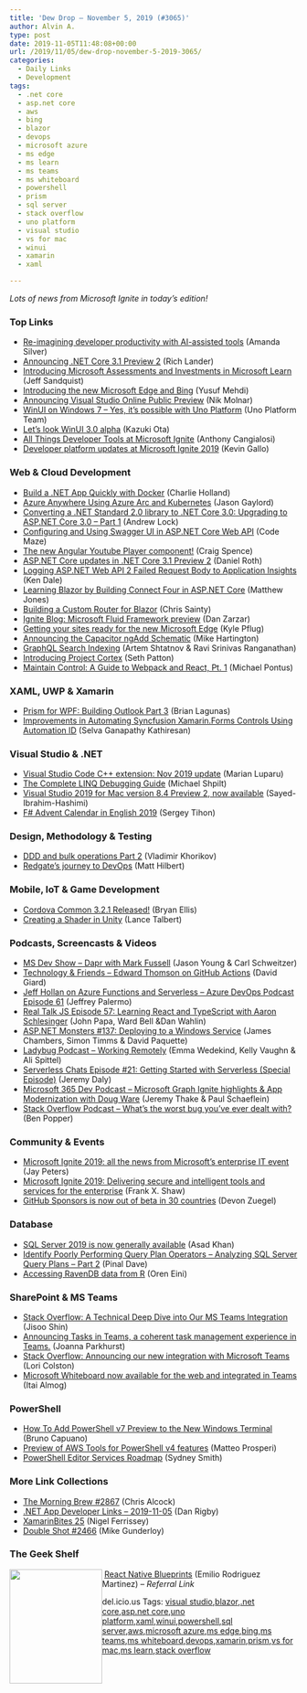 ```yaml
---
title: 'Dew Drop – November 5, 2019 (#3065)'
author: Alvin A.
type: post
date: 2019-11-05T11:48:08+00:00
url: /2019/11/05/dew-drop-november-5-2019-3065/
categories:
  - Daily Links
  - Development
tags:
  - .net core
  - asp.net core
  - aws
  - bing
  - blazor
  - devops
  - microsoft azure
  - ms edge
  - ms learn
  - ms teams
  - ms whiteboard
  - powershell
  - prism
  - sql server
  - stack overflow
  - uno platform
  - visual studio
  - vs for mac
  - winui
  - xamarin
  - xaml

---
```

_Lots of news from Microsoft Ignite in today&#8217;s edition!_

### <a name="top"></a>Top Links

  * <a href="https://devblogs.microsoft.com/visualstudio/ai-assisted-developer-tools/" target="_blank" rel="noopener noreferrer">Re-imagining developer productivity with AI-assisted tools</a> (Amanda Silver)
  * <a href="https://devblogs.microsoft.com/dotnet/announcing-net-core-3-1-preview-2/" target="_blank" rel="noopener noreferrer">Announcing .NET Core 3.1 Preview 2</a> (Rich Lander)
  * <a href="https://docs.microsoft.com/teamblog/introducing-assessments-investment-learn/" target="_blank" rel="noopener noreferrer">Introducing Microsoft Assessments and Investments in Microsoft Learn</a> (Jeff Sandquist)
  * <a href="https://blogs.windows.com/windowsexperience/2019/11/04/introducing-the-new-microsoft-edge-and-bing/?WT.mc_id=DX_MVP4025064" target="_blank" rel="noopener noreferrer">Introducing the new Microsoft Edge and Bing</a> (Yusuf Mehdi)
  * <a href="https://devblogs.microsoft.com/visualstudio/announcing-visual-studio-online-public-preview/" target="_blank" rel="noopener noreferrer">Announcing Visual Studio Online Public Preview</a> (Nik Molnar)
  * <a href="https://platform.uno/winui-on-windows7-via-unoplatform/" target="_blank" rel="noopener noreferrer">WinUI on Windows 7 – Yes, it’s possible with Uno Platform</a> (Uno Platform Team)
  * <a href="https://techcommunity.microsoft.com/t5/Windows-Dev-AppConsult/Let-s-look-WinUI-3-0-alpha/ba-p/982830" target="_blank" rel="noopener noreferrer">Let&#8217;s look WinUI 3.0 alpha</a> (Kazuki Ota)
  * <a href="https://devblogs.microsoft.com/visualstudio/all-things-developer-tools-at-microsoft-ignite/" target="_blank" rel="noopener noreferrer">All Things Developer Tools at Microsoft Ignite</a> (Anthony Cangialosi)
  * <a href="https://blogs.windows.com/windowsdeveloper/2019/11/04/developer-platform-updates-at-microsoft-ignite-2019/?WT.mc_id=DX_MVP4025064" target="_blank" rel="noopener noreferrer">Developer platform updates at Microsoft Ignite 2019</a> (Kevin Gallo)



### <a name="web"></a>Web & Cloud Development

  * <a href="https://developer.okta.com/blog/2019/11/04/build-net-app-quickly-with-docker" target="_blank" rel="noopener noreferrer">Build a .NET App Quickly with Docker</a> (Charlie Holland)
  * <a href="https://www.jasongaylord.com/blog/azure-anywhere-using-azure-arc-and-kubernetes" target="_blank" rel="noopener noreferrer">Azure Anywhere Using Azure Arc and Kubernetes</a> (Jason Gaylord)
  * <a href="https://andrewlock.net/converting-a-netstandard-2-library-to-netcore-3/" target="_blank" rel="noopener noreferrer">Converting a .NET Standard 2.0 library to .NET Core 3.0: Upgrading to ASP.NET Core 3.0 &#8211; Part 1</a> (Andrew Lock)
  * <a href="https://code-maze.com/swagger-ui-asp-net-core-web-api/" target="_blank" rel="noopener noreferrer">Configuring and Using Swagger UI in ASP.NET Core Web API</a> (Code Maze)
  * <a href="https://blog.angularindepth.com/the-new-angular-youtube-player-component-9ce52ecf3dee?source=rss----e5ed704095b---4" target="_blank" rel="noopener noreferrer">The new Angular Youtube Player component!</a> (Craig Spence)
  * <a href="https://devblogs.microsoft.com/aspnet/asp-net-core-updates-in-net-core-3-1-preview-2/" target="_blank" rel="noopener noreferrer">ASP.NET Core updates in .NET Core 3.1 Preview 2</a> (Daniel Roth)
  * <a href="https://rimdev.io/logging-aspnet-webapi2-failed-request-body-to-application-insights/" target="_blank" rel="noopener noreferrer">Logging ASP.NET Web API 2 Failed Request Body to Application Insights</a> (Ken Dale)
  * <a href="http://feedproxy.google.com/~r/ExceptionNotFound/~3/PdgIeWtmUgA/" target="_blank" rel="noopener noreferrer">Learning Blazor by Building Connect Four in ASP.NET Core</a> (Matthew Jones)
  * <a href="https://chrissainty.com/building-a-custom-router-for-blazor/" target="_blank" rel="noopener noreferrer">Building a Custom Router for Blazor</a> (Chris Sainty)
  * <a href="https://techcommunity.microsoft.com/t5/Microsoft-365-Blog/Ignite-Blog-Microsoft-Fluid-Framework-preview/ba-p/978268" target="_blank" rel="noopener noreferrer">Ignite Blog: Microsoft Fluid Framework preview</a> (Dan Zarzar)
  * <a href="https://blogs.windows.com/msedgedev/2019/11/04/edge-chromium-release-candidate-get-ready/?WT.mc_id=DX_MVP4025064" target="_blank" rel="noopener noreferrer">Getting your sites ready for the new Microsoft Edge</a> (Kyle Pflug)
  * <a href="https://blog.angular.io/announcing-the-capacitor-ngadd-schematic-732fd90f40fa?source=rss----447683c3d9a3---4" target="_blank" rel="noopener noreferrer">Announcing the Capacitor ngAdd Schematic</a> (Mike Hartington)
  * <a href="https://medium.com/netflix-techblog/graphql-search-indexing-334c92e0d8d5?source=rss----2615bd06b42e---4" target="_blank" rel="noopener noreferrer">GraphQL Search Indexing</a> (Artem Shtatnov & Ravi Srinivas Ranganathan)
  * <a href="https://techcommunity.microsoft.com/t5/Microsoft-365-Blog/Introducing-Project-Cortex/ba-p/966091" target="_blank" rel="noopener noreferrer">Introducing Project Cortex</a> (Seth Patton)
  * <a href="https://www.toptal.com/react/webpack-react-tutorial-pt-1" target="_blank" rel="noopener noreferrer">Maintain Control: A Guide to Webpack and React, Pt. 1</a> (Michael Pontus)



### <a name="silverlight"></a>XAML, UWP & Xamarin

  * <a href="https://brianlagunas.com/prism-for-wpf-building-outlook-part-3/" target="_blank" rel="noopener noreferrer">Prism for WPF: Building Outlook Part 3</a> (Brian Lagunas)
  * <a href="https://www.syncfusion.com/blogs/post/syncfusion-xamarin-forms-controls-automationid.aspx" target="_blank" rel="noopener noreferrer">Improvements in Automating Syncfusion Xamarin.Forms Controls Using Automation ID</a> (Selva Ganapathy Kathiresan)



### <a name="dotnet"></a>Visual Studio & .NET

  * <a href="https://devblogs.microsoft.com/cppblog/visual-studio-code-c-extension-nov-2019-update/" target="_blank" rel="noopener noreferrer">Visual Studio Code C++ extension: Nov 2019 update</a> (Marian Luparu)
  * <a href="https://oz-code.com/blog/the-complete-linq-debugging-guide/" target="_blank" rel="noopener noreferrer">The Complete LINQ Debugging Guide</a> (Michael Shpilt)
  * <a href="https://devblogs.microsoft.com/visualstudio/visual-studio-2019-for-mac-version-8-4-preview-2-now-available/" target="_blank" rel="noopener noreferrer">Visual Studio 2019 for Mac version 8.4 Preview 2, now available</a> (Sayed-Ibrahim-Hashimi)
  * <a href="https://sergeytihon.com/2019/11/05/f-advent-calendar-in-english-2019/" target="_blank" rel="noopener noreferrer">F# Advent Calendar in English 2019</a> (Sergey Tihon)



### <a name="design"></a>Design, Methodology & Testing

  * <a href="https://enterprisecraftsmanship.com/posts/ddd-bulk-operations-2/" target="_blank" rel="noopener noreferrer">DDD and bulk operations Part 2</a> (Vladimir Khorikov)
  * <a href="https://www.red-gate.com/blog/database-devops/redgates-journey-to-devops" target="_blank" rel="noopener noreferrer">Redgate’s journey to DevOps</a> (Matt Hilbert)



### <a name="mobile"></a>Mobile, IoT & Game Development

  * <a href="https://cordova.apache.org/announcements/2019/11/05/cordova-common-release-3.2.1.html" target="_blank" rel="noopener noreferrer">Cordova Common 3.2.1 Released!</a> (Bryan Ellis)
  * <a href="https://www.red-gate.com/simple-talk/dotnet/c-programming/creating-a-shader-in-unity/" target="_blank" rel="noopener noreferrer">Creating a Shader in Unity</a> (Lance Talbert)



### <a name="podcasts"></a>Podcasts, Screencasts & Videos

  * <a href="http://msdevshow.com/2019/11/dapr-with-mark-fussell/" target="_blank" rel="noopener noreferrer">MS Dev Show &#8211; Dapr with Mark Fussell</a> (Jason Young & Carl Schweitzer)
  * <a href="http://DavidGiard.com/2019/11/04/EdwardThomsonOnGitHubActions.aspx" target="_blank" rel="noopener noreferrer">Technology & Friends &#8211; Edward Thomson on GitHub Actions</a> (David Giard)
  * <a href="http://azuredevopspodcast.clear-measure.com/jeff-hollan-on-azure-functions-and-serverless-episode-61" target="_blank" rel="noopener noreferrer">Jeff Hollan on Azure Functions and Serverless &#8211; Azure DevOps Podcast Episode 61</a> (Jeffrey Palermo)
  * <a href="http://www.realtalkjs.com/bf4f83a3" target="_blank" rel="noopener noreferrer">Real Talk JS Episode 57: Learning React and TypeScript with Aaron Schlesinger</a> (John Papa, Ward Bell &Dan Wahlin)
  * <a href="http://www.youtube.com/watch?v=NHJMFgzgE-A" target="_blank" rel="noopener noreferrer">ASP.NET Monsters #137: Deploying to a Windows Service</a> (James Chambers, Simon Timms & David Paquette)
  * <a href="https://ladybug.dev/episode/working-remotely" target="_blank" rel="noopener noreferrer">Ladybug Podcast &#8211; Working Remotely</a> (Emma Wedekind, Kelly Vaughn & Ali Spittel)
  * <a href="https://share.transistor.fm/s/810465cc" target="_blank" rel="noopener noreferrer">Serverless Chats Episode #21: Getting Started with Serverless (Special Episode)</a> (Jeremy Daly)
  * <a href="https://www.m365devpodcast.com/e/microsoft-graph-ignite-highlights-modernizing-workloads-with-doug-ware/" target="_blank" rel="noopener noreferrer">Microsoft 365 Dev Podcast &#8211; Microsoft Graph Ignite highlights & App Modernization with Doug Ware</a> (Jeremy Thake & Paul Schaeflein)
  * <a href="https://stackoverflow.blog/2019/11/05/stack-overflow-podcast-episode-127-worst-bug-ever/" target="_blank" rel="noopener noreferrer">Stack Overflow Podcast &#8211; What’s the worst bug you’ve ever dealt with?</a> (Ben Popper)



### <a name="events"></a>Community & Events

  * <a href="https://www.theverge.com/2019/11/4/20948447/microsoft-ignite-2019-event-news-announcements-enterprise-it-office-cortana-edge-teams" target="_blank" rel="noopener noreferrer">Microsoft Ignite 2019: all the news from Microsoft’s enterprise IT event</a> (Jay Peters)
  * <a href="https://blogs.microsoft.com/blog/2019/11/04/microsoft-ignite-2019-delivering-secure-and-intelligent-tools-and-services-for-the-enterprise/" target="_blank" rel="noopener noreferrer">Microsoft Ignite 2019: Delivering secure and intelligent tools and services for the enterprise</a> (Frank X. Shaw)
  * <a href="https://github.blog/2019-11-04-github-sponsors-is-now-out-of-beta-in-30-countries/" target="_blank" rel="noopener noreferrer">GitHub Sponsors is now out of beta in 30 countries</a> (Devon Zuegel)



### <a name="sql"></a>Database

  * <a href="https://cloudblogs.microsoft.com/sqlserver/2019/11/04/sql-server-2019-is-now-generally-available/" target="_blank" rel="noopener noreferrer">SQL Server 2019 is now generally available</a> (Asad Khan)
  * <a href="https://blog.sqlauthority.com/2019/11/05/identify-poorly-performing-query-plan-operators-analyzing-sql-server-query-plans-part-2/" target="_blank" rel="noopener noreferrer">Identify Poorly Performing Query Plan Operators – Analyzing SQL Server Query Plans – Part 2</a> (Pinal Dave)
  * <a href="http://feedproxy.google.com/~r/AyendeRahien/~3/qP4VpEzVfqc/accessing-ravendb-data-from-r" target="_blank" rel="noopener noreferrer">Accessing RavenDB data from R</a> (Oren Eini)



### <a name="sp"></a>SharePoint & MS Teams

  * <a href="https://stackoverflow.blog/2019/11/04/a-technical-deep-dive-into-our-ms-teams-integration/" target="_blank" rel="noopener noreferrer">Stack Overflow: A Technical Deep Dive into Our MS Teams Integration</a> (Jisoo Shin)
  * <a href="https://techcommunity.microsoft.com/t5/Planner-Blog/Announcing-Tasks-in-Teams-a-coherent-task-management-experience/ba-p/969386" target="_blank" rel="noopener noreferrer">Announcing Tasks in Teams, a coherent task management experience in Teams.</a> (Joanna Parkhurst)
  * <a href="https://stackoverflow.blog/2019/11/04/microsoft-teams-integration-announcement/" target="_blank" rel="noopener noreferrer">Stack Overflow: Announcing our new integration with Microsoft Teams</a> (Lori Colston)
  * <a href="https://techcommunity.microsoft.com/t5/Office-365-Blog/Microsoft-Whiteboard-now-available-for-the-web-and-integrated-in/ba-p/973566" target="_blank" rel="noopener noreferrer">Microsoft Whiteboard now available for the web and integrated in Teams</a> (Itai Almog)



### <a name="ps"></a>PowerShell

  * <a href="http://feedproxy.google.com/~r/elbruno/~3/XtP29VP3Jkc/" target="_blank" rel="noopener noreferrer">How To Add PowerShell v7 Preview to the New Windows Terminal</a> (Bruno Capuano)
  * <a href="http://feedproxy.google.com/~r/AwsDeveloperBlog/~3/KcQcLFxl62Q/" target="_blank" rel="noopener noreferrer">Preview of AWS Tools for PowerShell v4 features</a> (Matteo Prosperi)
  * <a href="https://devblogs.microsoft.com/powershell/powershell-editor-services-roadmap/" target="_blank" rel="noopener noreferrer">PowerShell Editor Services Roadmap</a> (Sydney Smith)



### <a name="links"></a>More Link Collections

  * <a href="http://feedproxy.google.com/~r/ReflectivePerspective/~3/w3231CBCShk/" target="_blank" rel="noopener noreferrer">The Morning Brew #2867</a> (Chris Alcock)
  * <a href="https://links.danrigby.com/2019/11/app-developer-links-2019-11-05/" target="_blank" rel="noopener noreferrer">.NET App Developer Links &#8211; 2019-11-05</a> (Dan Rigby)
  * <a href="https://xamarininsider.com/2019/11/05/xamarinbites-25/" target="_blank" rel="noopener noreferrer">XamarinBites 25</a> (Nigel Ferrissey)
  * <a href="https://afreshcup.com/home/2019/11/05/double-shot-2466" target="_blank" rel="noopener noreferrer">Double Shot #2466</a> (Mike Gunderloy)



### <a name="shelf"></a>The Geek Shelf

<a href="https://www.amazon.com/React-Native-Blueprints-cross-platform-applications-ebook/dp/B0748NN3VL/?tag=amavin-20" target="_blank" rel="noopener noreferrer"><img loading="lazy" decoding="async" width="162" height="200" align="left" style="margin: 0px 0px 10px; border: 0px currentcolor; border-image: none; float: left; display: inline; background-image: none;" src="https://m.media-amazon.com/images/I/81GMNOZYDbL._AC_UL320_ML3_.jpg" border="0" /></a>&nbsp;<a href="https://www.amazon.com/React-Native-Blueprints-cross-platform-applications-ebook/dp/B0748NN3VL/?tag=amavin-20" target="_blank" rel="noopener noreferrer">React Native Blueprints</a> (Emilio Rodriguez Martinez) _&#8211; Referral Link_









<div class="wlWriterEditableSmartContent" id="scid:77ECF5F8-D252-44F5-B4EB-D463C5396A79:2edb64c7-8773-4853-b26c-8a3480897704" style="margin: 0px; padding: 0px; float: none; display: inline;">
  del.icio.us Tags: <a href="http://del.icio.us/popular/visual+studio" rel="tag">visual studio</a>,<a href="http://del.icio.us/popular/blazor" rel="tag">blazor</a>,<a href="http://del.icio.us/popular/.net+core" rel="tag">.net core</a>,<a href="http://del.icio.us/popular/asp.net+core" rel="tag">asp.net core</a>,<a href="http://del.icio.us/popular/uno+platform" rel="tag">uno platform</a>,<a href="http://del.icio.us/popular/xaml" rel="tag">xaml</a>,<a href="http://del.icio.us/popular/winui" rel="tag">winui</a>,<a href="http://del.icio.us/popular/powershell" rel="tag">powershell</a>,<a href="http://del.icio.us/popular/sql+server" rel="tag">sql server</a>,<a href="http://del.icio.us/popular/aws" rel="tag">aws</a>,<a href="http://del.icio.us/popular/microsoft+azure" rel="tag">microsoft azure</a>,<a href="http://del.icio.us/popular/ms+edge" rel="tag">ms edge</a>,<a href="http://del.icio.us/popular/bing" rel="tag">bing</a>,<a href="http://del.icio.us/popular/ms+teams" rel="tag">ms teams</a>,<a href="http://del.icio.us/popular/ms+whiteboard" rel="tag">ms whiteboard</a>,<a href="http://del.icio.us/popular/devops" rel="tag">devops</a>,<a href="http://del.icio.us/popular/xamarin" rel="tag">xamarin</a>,<a href="http://del.icio.us/popular/prism" rel="tag">prism</a>,<a href="http://del.icio.us/popular/vs+for+mac" rel="tag">vs for mac</a>,<a href="http://del.icio.us/popular/ms+learn" rel="tag">ms learn</a>,<a href="http://del.icio.us/popular/stack+overflow" rel="tag">stack overflow</a>
</div>